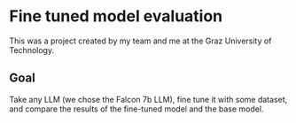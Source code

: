 # Fine tuned model evaluation

This was a project created by my team and me at the Graz University of Technology.

## Goal
Take any LLM (we chose the Falcon 7b LLM), fine tune it with some dataset, and compare the results of the fine-tuned model and the base model.
